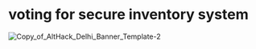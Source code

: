 # voting for secure inventory system

![Copy_of_AltHack_Delhi_Banner_Template-2](https://github.com/nishchay2208/IBC-building/assets/118926164/ac1eb155-ebde-4df0-89e9-efecd5ac7512)
